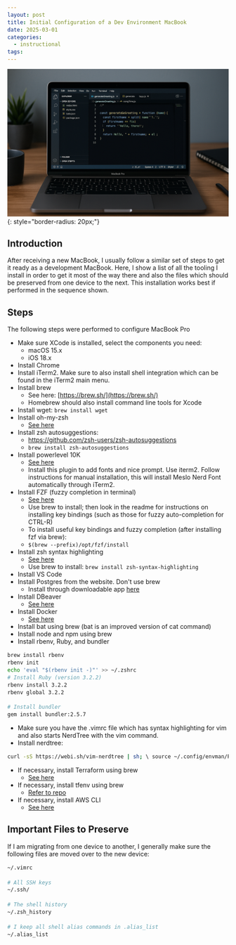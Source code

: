 ```yaml
---
layout: post
title: Initial Configuration of a Dev Environment MacBook
date: 2025-03-01
categories:
  - instructional
tags:
---
```


![](/assets/images/2025-03-01-macbook-setup-steps/macbookpro_vscode.png){: style="border-radius: 20px;"}

## Introduction

After receiving a new MacBook, I usually follow a similar set of steps to get it ready as a development MacBook. Here, I show a list of all the tooling I install in order to get it most of the way there and also the files which should be preserved from one device to the next. This installation works best if performed in the sequence shown.

## Steps

The following steps were performed to configure MacBook Pro

* Make sure XCode is installed, select the components you need:
	* macOS 15.x
	* iOS 18.x
* Install Chrome
* Install iTerm2. Make sure to also install shell integration which can be found in the iTerm2 main menu.
* Install brew
	* See here: [https://brew.sh/](https://brew.sh/)
	* Homebrew should also install command line tools for Xcode
* Install wget: `brew install wget`
* Install oh-my-zsh
	* [See here](https://github.com/ohmyzsh/ohmyzsh)
* Install zsh autosuggestions:
	* https://github.com/zsh-users/zsh-autosuggestions
	* `brew install zsh-autosuggestions`
* Install powerlevel 10K
	* [See here](https://github.com/romkatv/powerlevel10k)
	* Install this plugin to add fonts and nice prompt. Use iterm2. Follow instructions for manual installation, this will install Meslo Nerd Font automatically through iTerm2.
* Install FZF (fuzzy completion in terminal)
	* [See here](https://github.com/junegunn/fzf)
	* Use brew to install; then look in the readme for instructions on installing key bindings (such as those for fuzzy auto-completion for CTRL-R)
	* To install useful key bindings and fuzzy completion (after installing fzf via brew):
	* `$(brew --prefix)/opt/fzf/install`
* Install zsh syntax highlighting
	* [See here](https://github.com/zsh-users/zsh-syntax-highlighting)
	* Use brew to install: `brew install zsh-syntax-highlighting`
* Install VS Code
* Install Postgres from the website. Don't use brew
	* Install through downloadable app [here](https://postgresapp.com/downloads.html)
* Install DBeaver
	* [See here](https://dbeaver.io/download/)
* Install Docker
	* [See here](https://docs.docker.com/desktop/setup/install/mac-install/)
* Install bat using brew (bat is an improved version of cat command)
* Install node and npm using brew
* Install rbenv, Ruby, and bundler

```bash
brew install rbenv
rbenv init
echo 'eval "$(rbenv init -)"' >> ~/.zshrc
# Install Ruby (version 3.2.2)
rbenv install 3.2.2 
rbenv global 3.2.2

# Install bundler
gem install bundler:2.5.7
```

* Make sure you have the .vimrc file which has syntax highlighting for vim and also starts NerdTree with the vim command.
* Install nerdtree:

```bash
curl -sS https://webi.sh/vim-nerdtree | sh; \ source ~/.config/envman/PATH.env
```

* If necessary, install Terraform using brew
	* [See here](https://developer.hashicorp.com/terraform/install)
* If necessary, install tfenv using brew
	* [Refer to repo](https://github.com/tfutils/tfenv)
* If necessary, install AWS CLI
	* [See here](https://docs.aws.amazon.com/cli/latest/userguide/getting-started-install.html)

## Important Files to Preserve

If I am migrating from one device to another, I generally make sure the following files are moved over to the new device:

```bash
~/.vimrc

# All SSH keys
~/.ssh/

# The shell history
~/.zsh_history

# I keep all shell alias commands in .alias_list
~/.alias_list
```
